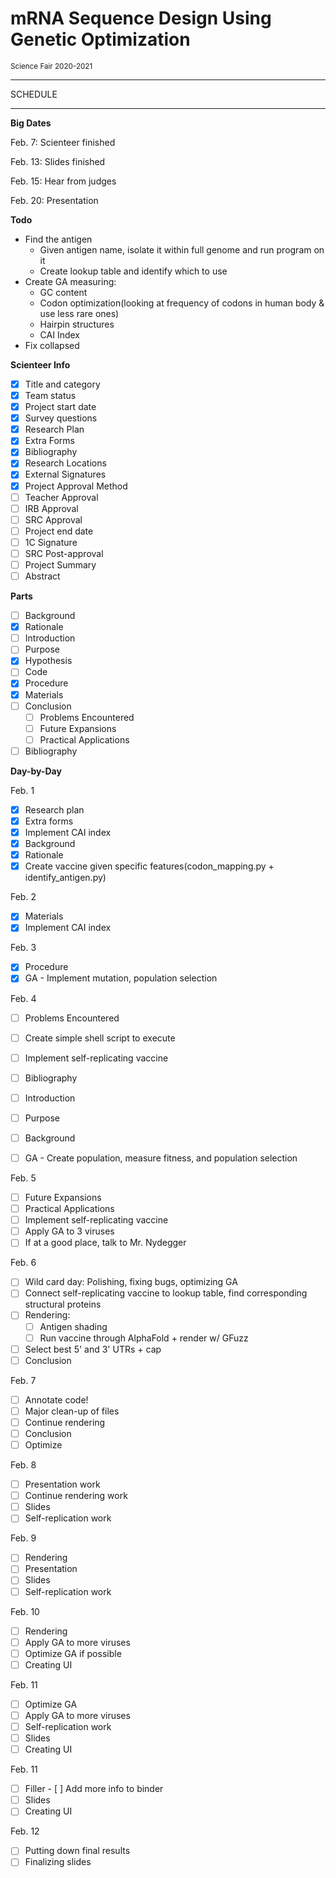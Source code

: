 <h1>mRNA Sequence Design Using Genetic Optimization</h1>
<sub>Science Fair 2020-2021</sub>
<hr>

SCHEDULE

---------
**Big Dates**

Feb. 7: Scienteer finished

Feb. 13: Slides finished

Feb. 15: Hear from judges

Feb. 20: Presentation


**Todo**
- Find the antigen
  - Given antigen name, isolate it within full genome and run program on it
  - Create lookup table and identify which to use
- Create GA measuring:
  - GC content
  - Codon optimization(looking at frequency of codons in human body & use less rare ones)
  - Hairpin structures
  - CAI Index
- Fix collapsed

**Scienteer Info**
- [x] Title and category
- [x] Team status
- [x] Project start date
- [x] Survey questions
- [x] Research Plan
- [x] Extra Forms
- [x] Bibliography
- [x] Research Locations
- [x] External Signatures
- [x] Project Approval Method
- [ ] Teacher Approval
- [ ] IRB Approval
- [ ] SRC Approval
- [ ] Project end date
- [ ] 1C Signature
- [ ] SRC Post-approval
- [ ] Project Summary
- [ ] Abstract

**Parts**
- [ ] Background
- [x] Rationale
- [ ] Introduction
- [ ] Purpose
- [x] Hypothesis
- [ ] Code
- [x] Procedure
- [x] Materials
- [ ] Conclusion
  - [ ] Problems Encountered
  - [ ] Future Expansions
  - [ ] Practical Applications
- [ ] Bibliography

**Day-by-Day**

Feb. 1
- [x] Research plan
- [x] Extra forms
- [x] Implement CAI index
- [x] Background
- [x] Rationale
- [x] Create vaccine given specific features(codon_mapping.py + identify_antigen.py)

Feb. 2
- [x] Materials
- [x] Implement CAI index

Feb. 3
- [x] Procedure
- [x] GA - Implement mutation, population selection

Feb. 4
- [ ] Problems Encountered
- [ ] Create simple shell script to execute
- [ ] Implement self-replicating vaccine
- [ ] Bibliography
- [ ] Introduction
- [ ] Purpose
- [ ] Background
- [ ] GA - Create population, measure fitness, and population selection


Feb. 5
- [ ] Future Expansions
- [ ] Practical Applications
- [ ] Implement self-replicating vaccine
- [ ] Apply GA to 3 viruses
- [ ] If at a good place, talk to Mr. Nydegger

Feb. 6
- [ ] Wild card day: Polishing, fixing bugs, optimizing GA
- [ ] Connect self-replicating vaccine to lookup table, find corresponding structural proteins
- [ ] Rendering:
  - [ ] Antigen shading
  - [ ] Run vaccine through AlphaFold + render w/ GFuzz
- [ ] Select best 5' and 3' UTRs + cap
- [ ] Conclusion

Feb. 7
- [ ] Annotate code!
- [ ] Major clean-up of files
- [ ] Continue rendering
- [ ] Conclusion
- [ ] Optimize

Feb. 8
- [ ] Presentation work
- [ ] Continue rendering work
- [ ] Slides
- [ ] Self-replication work

Feb. 9
- [ ] Rendering
- [ ] Presentation
- [ ] Slides
- [ ] Self-replication work

Feb. 10
- [ ] Rendering
- [ ] Apply GA to more viruses
- [ ] Optimize GA if possible
- [ ] Creating UI

Feb. 11
- [ ] Optimize GA
- [ ] Apply GA to more viruses
- [ ] Self-replication work
- [ ] Slides
- [ ] Creating UI

Feb. 11
- [ ] Filler - [ ] Add more info to binder
- [ ] Slides
- [ ] Creating UI

Feb. 12
- [ ] Putting down final results
- [ ] Finalizing slides